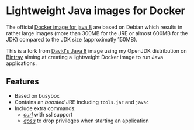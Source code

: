 # Lightweight Java images for Docker

The official [Docker image for java 8](https://registry.hub.docker.com/_/java/) are based on Debian which results in rather large images (more than 300MB for the JRE or almost 600MB for the JDK) compared to the JDK size (approximatly 150MB).

This is a fork from [David's Java 8](https://github.com/dgageot/java8) image using my OpenJDK distribution on [Bintray](https://bintray.com/clabouisse/obuildfactory-generic-x86-64/jdk-1.8.0-openjdk-x86_64/) aiming at creating a lightweight Docker image to run Java applications.

## Features

- Based on busybox
- Contains an *boosted* JRE including `tools.jar` and `javac`
- Include extra commands:
  - *[curl](http://curl.haxx.se/)* with ssl support
  - *[gosu](https://github.com/tianon/gosu)* to drop privileges when starting an application
